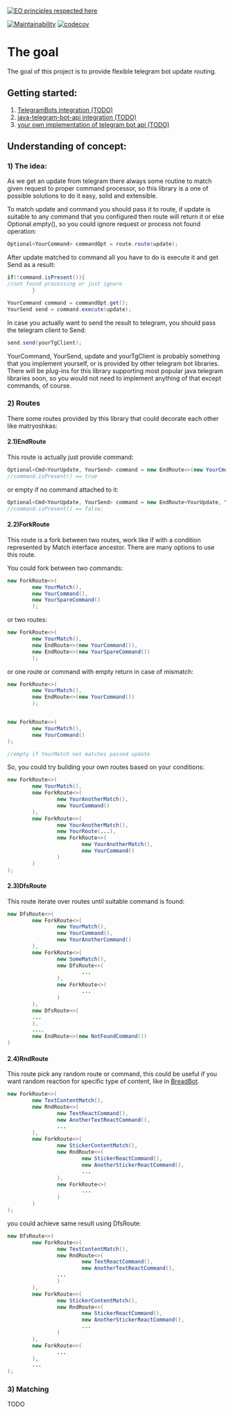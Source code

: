 [![EO principles respected here](https://www.elegantobjects.org/badge.svg)](https://www.elegantobjects.org)

[![Maintainability](https://api.codeclimate.com/v1/badges/1e5c08074d3bc271fbb8/maintainability)](https://codeclimate.com/github/ArtemGet/teleroute/maintainability)
[![codecov](https://codecov.io/gh/ArtemGet/teleroute/graph/badge.svg?token=FCGJORYEN5)](https://codecov.io/gh/ArtemGet/teleroute)

# The goal

The goal of this project is to provide flexible telegram bot update routing.

## Getting started:

1) [TelegramBots integration (TODO)]()
2) [java-telegram-bot-api integration (TODO)]()
3) [your own implementation of telegram bot api (TODO)]()

## Understanding of concept:

### 1) The idea:

As we get an update from telegram there always some routine to match given request to proper command processor,
so this library is a one of possible solutions to do it easy, solid and extensible.

To match update and command you should pass it to route, if update is suitable to any command that you configured
then route will return it or else Optional.empty(), so you could ignore request or process not found operation:

```java
Optional<YourCommand> commandOpt = route.route(update);
```

After update matched to command all you have to do is execute it and get Send as a result:

```java
if(!command.isPresent()){
//not found processing or just ignore
        }

YourCommand command = commandOpt.get();
YourSend send = command.execute(update);
```

In case you actually want to send the result to telegram, you should pass the telegram client to Send:

```java
send.send(yourTgClient);
```

YourCommand, YourSend, update and yourTgClient is probably something that you implement yourself, or is provided by
other telegram bot libraries. There will be plug-ins for this library supporting most popular java telegram libraries
soon, so you would not need to implement anything of that except commands, of course.

### 2) Routes

There some routes provided by this library that could decorate each other like matryoshkas:

#### 2.1)EndRoute
This route is actually just provide command:

```java
Optional<Cmd<YourUpdate, YourSend> command = new EndRoute<>(new YourCmd()).route(new YourUpdate());
//command.isPresent() == true
```

or empty if no command attached to it:

```java
Optional<Cmd<YourUpdate, YourSend> command = new EndRoute<YourUpdate, YourSend>().route(new YourUpdate());
//command.isPresent() == false;
```

#### 2.2)ForkRoute
This route is a fork between two routes, work like if with a condition represented by Match interface ancestor.
There are many options to use this route.

You could fork between two commands:

```java
new ForkRoute<>(
        new YourMatch(),
        new YourCommand(),
        new YourSpareCommand()
        );
```

or two routes:

```java
new ForkRoute<>(
        new YourMatch(),
        new EndRoute<>(new YourCommand()),
        new EndRoute<>(new YourSpareCommand())
        );
```

or one route or command with empty return in case of mismatch:

```java
new ForkRoute<>(
        new YourMatch(),
        new EndRoute<>(new YourCommand())
        );


new ForkRoute<>(
        new YourMatch(),
        new YourCommand()
);

//empty if YourMatch not matches passed update
```

So, you could try building your own routes based on your conditions:

```java
new ForkRoute<>(
        new YourMatch(),
        new ForkRoute<>(
                new YourAnotherMatch(),
                new YourCommand()
        ),
        new ForkRoute<>(
                new YourAnotherMatch(),
                new YourRoute(...),
                new ForkRoute<>(
                        new YourAnotherMatch(),
                        new YourCommand()
                )
        )
);
```

#### 2.3)DfsRoute
This route iterate over routes until suitable command is found:

```java
new DfsRoute<>(
        new ForkRoute<>(
                new YourMatch(),
                new YourCommand(),
                new YourAnotherCommand()
        ),
        new ForkRoute<>(
                new SomeMatch(),
                new DfsRoute<>(
                        ...
                ),
                new ForkRoute<>(
                        ...
                )
        ),
        new DfsRoute<>(
        ...
        ),
        ...,
        new EndRoute<>(new NotFoundCommand())
)
```

#### 2.4)RndRoute
This route pick any random route or command, this could be useful if you want random reaction for specific type of
content, like in [BreadBot](https://github.com/LEVLLN/bread_bot).

```java
new ForkRoute<>(
        new TextContentMatch(),
        new RndRoute<>(
                new TextReactCommand(),
                new AnotherTextReactCommand(),
                ...
        ),
        new ForkRoute<>(
                new StickerContentMatch(),
                new RndRoute<>(
                        new StickerReactCommand(),
                        new AnotherStickerReactCommand(),
                        ... 
                ),
                new ForkRoute<>(
                        ...
                )
        )
);
```

you could achieve same result using DfsRoute:

```java
new DfsRoute<>(
        new ForkRoute<>(
                new TextContentMatch(),
                new RndRoute<>(
                        new TextReactCommand(),
                        new AnotherTextReactCommand(),
                ...
                )   
        ),
        new ForkRoute<>(
                new StickerContentMatch(),
                new RndRoute<>(
                        new StickerReactCommand(),
                        new AnotherStickerReactCommand(),
                        ... 
                )
        ),
        new ForkRoute<>(
                ...
        ),
        ...
);
```

### 3) Matching

TODO
